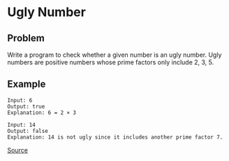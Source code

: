 # Ugly Number

## Problem

Write a program to check whether a given number is an ugly number.
Ugly numbers are positive numbers whose prime factors only include 2, 3, 5.

## Example

```
Input: 6
Output: true
Explanation: 6 = 2 × 3
```
```
Input: 14
Output: false 
Explanation: 14 is not ugly since it includes another prime factor 7.

```
[Source](https://leetcode.com/problems/ugly-number/)
